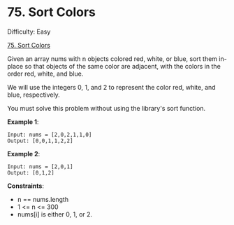 # 75. Sort Colors

Difficulty: Easy

[75. Sort Colors](https://leetcode.com/problems/sort-colors/)

Given an array nums with n objects colored red, white, or blue, sort them in-place so that objects of the same color are adjacent, with the colors in the order red, white, and blue.

We will use the integers 0, 1, and 2 to represent the color red, white, and blue, respectively.

You must solve this problem without using the library's sort function.

**Example 1**:

```
Input: nums = [2,0,2,1,1,0]
Output: [0,0,1,1,2,2]
```

**Example 2**:

```
Input: nums = [2,0,1]
Output: [0,1,2]
```

**Constraints**:

-   n == nums.length
-   1 <= n <= 300
-   nums[i] is either 0, 1, or 2.

